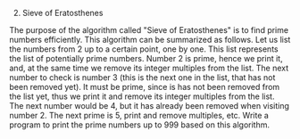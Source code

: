 2. Sieve of Eratosthenes

The purpose of the algorithm called "Sieve of Eratosthenes" is to find prime numbers efficiently. This algorithm can be summarized as follows. Let us list the numbers from 2 up to a certain point, one by one. This list represents the list of potentially prime numbers. Number 2 is prime, hence we print it, and, at the same time we remove its integer multiples from the list. The next number to check is number 3 (this is the next one in the list, that has not been removed yet). It must be prime, since is has not been removed from the list yet, thus we print it and remove its integer multiples from the list. The next number would be 4, but it has already been removed when visiting number 2. The next prime is 5, print and remove multiples, etc. Write a program to print the prime numbers up to 999 based on this algorithm.

